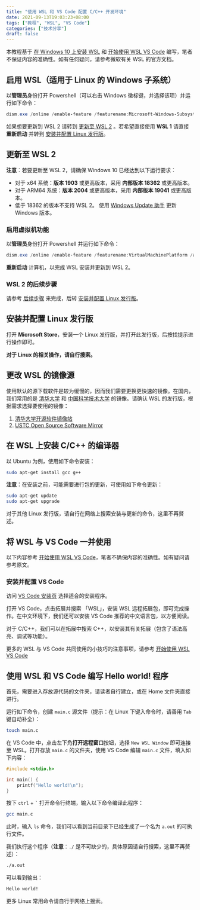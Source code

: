 ```yaml
---
title: "使用 WSL 和 VS Code 配置 C/C++ 开发环境"
date: 2021-09-13T19:03:23+08:00
tags: ["教程", "WSL", "VS Code"]
categories: ["技术分享"]
draft: false
---
```


本教程基于 [在 Windows 10 上安装 WSL](https://docs.microsoft.com/zh-cn/windows/wsl/install-win10) 和 [开始使用 WSL VS Code](https://docs.microsoft.com/zh-cn/windows/wsl/tutorials/wsl-vscode) 编写，笔者不保证内容的准确性。如有任何疑问，请参考微软有关 WSL 的官方文档。

## 启用 WSL（适用于 Linux 的 Windows 子系统）

以**管理员**身份打开 Powershell（可以右击 Windows 徽标键，并选择该项）并运行如下命令：

```powershell
dism.exe /online /enable-feature /featurename:Microsoft-Windows-Subsystem-Linux /all /norestart
```

如果想要更新到 WSL 2 请转到 [更新至 WSL 2](#更新至-wsl-2) 。若希望直接使用 **WSL 1** 请直接 **重新启动** 并转到 [安装并配置 Linux 发行版](#安装并配置-linux-发行版)。

## 更新至 WSL 2

**注意**：若要更新至 WSL 2，请确保 Windows 10 已经达到以下运行要求：

- 对于 x64 系统：**版本 1903** 或更高版本，采用 **内部版本 18362** 或更高版本。
- 对于 ARM64 系统：**版本 2004** 或更高版本，采用 **内部版本 19041** 或更高版本。
- 低于 18362 的版本不支持 WSL 2。 使用 [Windows Update 助手](https://www.microsoft.com/software-download/windows10) 更新 Windows 版本。

### 启用虚拟机功能

以**管理员**身份打开 Powershell 并运行如下命令：

```powershell
dism.exe /online /enable-feature /featurename:VirtualMachinePlatform /all /norestart
```

**重新启动** 计算机，以完成 WSL 安装并更新到 WSL 2。

### WSL 2 的后续步骤

请参考 [后续步骤](https://docs.microsoft.com/zh-cn/windows/wsl/install-win10#step-4---download-the-linux-kernel-update-package) 来完成，后转 [安装并配置 Linux 发行版](#安装并配置-linux-发行版)。

## 安装并配置 Linux 发行版

打开 **Microsoft Store**，安装一个 Linux 发行版，并打开此发行版，后按找提示进行操作即可。

**对于 Linux 的相关操作，请自行搜索。**

## 更改 WSL 的镜像源

使用默认的源下载软件是较为缓慢的，因而我们需要更换更快速的镜像。在国内，我们常用的是 [清华大学](https://www.tsinghua.edu.cn/) 和 [中国科学技术大学](https://www.ustc.edu.cn/) 的镜像。请确认 WSL 的发行版，根据需求选择要使用的镜像：

1. [清华大学开源软件镜像站](https://mirrors.tuna.tsinghua.edu.cn/)
2. [USTC Open Source Software Mirror](https://mirrors.ustc.edu.cn/)

## 在 WSL 上安装 C/C++ 的编译器

以 Ubuntu 为例，使用如下命令安装：

```bash
sudo apt-get install gcc g++
```

**注意**：在安装之前，可能需要进行包的更新，可使用如下命令更新：

```bash
sudo apt-get update
sudo apt-get upgrade
```

对于其他 Linux 发行版，请自行在网络上搜索安装与更新的命令，这里不再赘述。

## 将 WSL 与 VS Code 一并使用

以下内容参考 [开始使用 WSL VS Code](https://docs.microsoft.com/zh-cn/windows/wsl/tutorials/wsl-vscode)，笔者不确保内容的准确性。如有疑问请参考原文。

### 安装并配置 VS Code

访问 [VS Code 安装页](https://code.visualstudio.com/download) 选择适合的安装程序。

打开 VS Code，点击拓展并搜索 「WSL」，安装 WSL 远程拓展包，即可完成操作。在中文环境下，我们还可以安装 VS Code 推荐的中文语言包，以方便阅读。

对于 C/C++，我们可以在拓展中搜索 C++，以安装其有关拓展（包含了语法高亮、调试等功能）。

更多的 WSL 与 VS Code 共同使用的小技巧的注意事项，请参考 [开始使用 WSL VS Code](https://docs.microsoft.com/zh-cn/windows/wsl/tutorials/wsl-vscode)

## 使用 WSL 和 VS Code 编写 Hello world! 程序

首先，需要进入存放源代码的文件夹，请读者自行建立，或在 Home 文件夹直接进行。

运行如下命令，创建 `main.c` 源文件（提示：在 Linux 下键入命令时，请善用 `Tab` 键自动补全）：

```bash
touch main.c
```

在 VS Code 中，点击左下角**打开远程窗口**按钮，选择 `New WSL Window` 即可连接至 WSL。打开存放 `main.c` 的文件夹，使用 VS Code 编辑 `main.c` 文件，填入如下内容：

```c
#include <stdio.h>

int main() {
    printf("Hello world!\n");
}
```

按下 `ctrl` + <code>`</code> 打开命令行终端，输入以下命令编译此程序：

```bash
gcc main.c
```

此时，输入 `ls` 命令，我们可以看到当前目录下已经生成了一个名为 `a.out` 的可执行文件。

我们执行这个程序（**注意**：`./` 是不可缺少的，具体原因请自行搜索，这里不再赘述）：

```bash
./a.out
```

可以看到输出：

```bash
Hello world!
```

更多 Linux 常用命令请自行于网络上搜索。